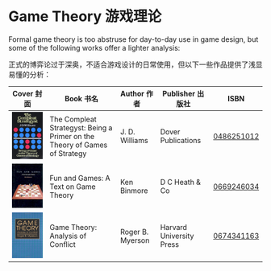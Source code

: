 # Game Theory 游戏理论

Formal game theory is too abstruse for day-to-day use in game design, but some of the following works offer a lighter analysis:

正式的博弈论过于深奥，不适合游戏设计的日常使用，但以下一些作品提供了浅显易懂的分析：

Cover 封面 | Book 书名 | Author 作者 | Publisher 出版社 | ISBN
:---: | --- | --- | --- | ---
<img src="../../.gitbook/books/the_compleat_strategyst_being_a_primer_on_the_theory_of_games_of_strategy.jpg" width="200"> | The Compleat Strategyst: Being a Primer on the Theory of Games of Strategy | J. D. Williams | Dover Publications | [0486251012](https://www.amazon.com/dp/0486251012)
<img src="../../.gitbook/books/fun_and_games_a_text_on_game_theory.jpg" width="200"> | Fun and Games: A Text on Game Theory | Ken Binmore | D C Heath & Co | [0669246034](https://www.amazon.com/dp/0669246034)
<img src="../../.gitbook/books/game_theory_analysis_of_conflict.jpg" width="200"> | Game Theory: Analysis of Conflict | Roger B. Myerson | Harvard University Press | [0674341163](https://www.amazon.com/dp/0674341163)




